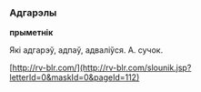 ### Адгарэлы
**прыметнік**

Які адгарэў, адпаў, адваліўся. А. сучок.

<a rel="author">[http://rv-blr.com/](http://rv-blr.com/slounik.jsp?letterId=0&maskId=0&pageId=112)</a>
